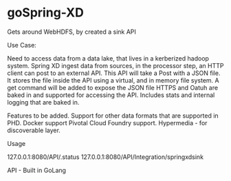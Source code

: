 # goSpring-XD
Gets around WebHDFS, by created a sink API

Use Case:

Need to access data from a data lake, that lives in a kerberized hadoop system. 
Spring XD ingest data from sources, in the processor step, an HTTP client can post to an external API. 
This API will take a Post with a JSON file. 
It stores the file inside the API using a virtual, and in memory file system. 
A get command will be added to expose the JSON file
HTTPS and Oatuh are baked in and supported for accessing the API. 
Includes stats and internal logging that are baked in. 


Features to be added. 
Support for other data formats that are supported in PHD. 
Docker support
Pivotal Cloud Foundry support. 
Hypermedia - for discoverable layer. 


Usage

127.0.0.1:8080/API/.status
127.0.0.1:8080/API/Integration/springxdsink




API - Built in GoLang


